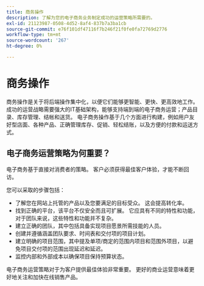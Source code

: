 ```yaml
---
title: 商务操作
description: 了解为您的电子商务业务制定成功的运营策略所需要的。
exl-id: 21123987-0508-4d52-8af4-837b7a3ba1cb
source-git-commit: e76f101df47116f7b246f21f0fe0fa72769d2776
workflow-type: tm+mt
source-wordcount: '267'
ht-degree: 0%

---
```


# 商务操作

商务操作是关于将后端操作集中化，以便它们能够更智能、更快、更高效地工作。 成功的运营战略需要强大的IT基础架构，能够支持端到端的电子商务运营；产品目录、库存管理、结帐和送货。 电子商务操作基于几个方面进行构建，例如用户友好型店面、各种产品、正确管理库存、促销、轻松结账，以及方便的付款和运送方式。

## 电子商务运营策略为何重要？

电子商务基于直接对消费者的策略。 客户必须获得最佳客户体验，才能不断回访。

您可以采取的步骤包括：

- 了解您在网站上托管的产品以及您要满足的目标受众。 这会提高转化率。
- 找到正确的平台，该平台不仅安全而且可扩展。 它应具有不同的特性和功能，对于团队来说，这些特性和功能并不复杂。
- 建立正确的团队，其中包括具备实现项目愿景所需技能的人员。
- 创建并遵循涵盖团队要求、时间表和交付项的项目计划。
- 建立明确的项目范围，其中提及单项/商定的范围内项目和范围外项目，以避免项目交付项的范围出现延迟和延迟。
- 监控内部和外部成本以确保项目保持预算状态。

电子商务运营策略对于为客户提供最佳体验非常重要。 更好的商业运营意味着更好地关注和加快在线销售产品。
